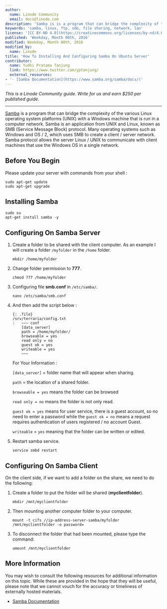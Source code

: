 ```yaml
---
author:
  name: Linode Community
  email: docs@linode.com
description: 'Samba is is a program that can bridge the complexity of the various Linux operating system platforms (UNIX) with a Windows machine that is run in a computer network'
keywords: 'samba, linux, ftp, smb, file sharing, network, lan'
license: '[CC BY-ND 4.0](https://creativecommons.org/licenses/by-nd/4.0)'
published: 'Weekday, Month 00th, 2016'
modified: Weekday, Month 00th, 2016
modified_by:
  name: Linode
title: 'How To Installing And Configuring Samba On Ubuntu Server'
contributor:
  name: Yudhi Pratama Tanjung
  link: https://www.twitter.com/yptanjung/
  external_resources:
- '- [Samba Documentation](https://www.samba.org/samba/docs/)'
---
```


*This is a Linode Community guide. Write for us and earn $250 per published guide.* 
<hr>

[Samba](https://www.samba.org/) is a program that can bridge the complexity of the various Linux operating system platforms (UNIX) with a Windows machine that is run in a computer network. Samba is an application from UNIX and Linux, known as SMB (Service Message Block) protocol. Many operating systems such as Windows and OS / 2, which uses SMB to create a client / server network. Samba protocol allows the server Linux / UNIX to communicate with client machines that use the Windows OS in a single network.
  
## Before You Begin
Please update your server with commands from your shell :

    sudo apt-get update
    sudo apt-get upgrade

## Installing Samba
    sudo su
    apt-get install samba -y 
    
## Configuring On Samba Server


1.  Create a folder to be shared with the client computer. As an example I will create a folder `/myfolder` in the `/home` folder.

        mkdir /home/myfolder

2.  Change folder permission to **777**.

        chmod 777 /home/myfolder

3.	Configuring file **smb.conf** in `/etc/samba/`.

        nano /etc/samba/smb.conf


4.	And then add the script below :
    
        {: .file}
        /srv/terraria/config.txt
        :   ~~~ conf
            [data_server]
            path = /home/myfolder/
            browseable = yes
            read only = no
            guest ok = yes
            writeable = yes 
            ~~~

    For Your Information :

    `[data_server]`  =  folder name that will appear when sharing.
    
    `path` = the location of a shared folder.
    
    `browseable = yes` means the folder can be browsed
    
    `read only = no` means the folder is not only read.
    
    `guest ok = yes` means for user service, there is a guest account, so no need to enter a password while the `guest ok = no` means a request requires authentication of users registered / no account Guest.
    
    `writeable` = `yes` meaning that the folder can be written or edited.

5.	Restart samba service.

        service smbd restart

## Configuring On Samba Client

On the client side, if we want to add a folder on the share, we need to do the following:
1.	Create a folder to put the folder will be shared (**myclientfolder**). 

        mkdir /mnt/myclientfolder

2.	Then mounting another computer folder to your computer.

        mount -t cifs //ip-address-server-samba/myfolder /mnt/myclientfolder -o password=

3.	To disconnect the folder that had been mounted, please type the command:
        
        umount /mnt/myclientfolder

## More Information
You may wish to consult the following resources for additional information on this topic. While these are provided in the hope that they will be useful, please note that we cannot vouch for the accuracy or timeliness of externally hosted materials.
   
- [Samba Documentation](https://www.samba.org/samba/docs/)